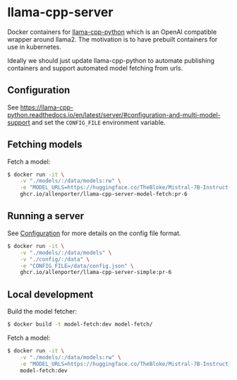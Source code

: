 # llama-cpp-server

Docker containers for [llama-cpp-python](https://github.com/abetlen/llama-cpp-python)
which is an OpenAI compatible wrapper around llama2. The motivation is to have
prebuilt containers for use in kubernetes.

Ideally we should just update llama-cpp-python to automate publishing containers
and support automated model fetching from urls.

## Configuration

See https://llama-cpp-python.readthedocs.io/en/latest/server/#configuration-and-multi-model-support
and set the `CONFIG_FILE` environment variable.

## Fetching models

Fetch a model:
```bash
$ docker run -it \
    -v "./models/:/data/models:rw" \
    -e "MODEL_URLS=https://huggingface.co/TheBloke/Mistral-7B-Instruct-v0.1-GGUF/resolve/main/mistral-7b-instruct-v0.1.Q4_K_M.gguf" \
    ghcr.io/allenporter/llama-cpp-server-model-fetch:pr-6
```

## Running a server

See [Configuration](https://llama-cpp-python.readthedocs.io/en/latest/server/#configuration-and-multi-model-support) for
more details on the config file format.

```bash
$ docker run -it \
    -v "./models/:/data/models" \
    -v "./config/:/data" \
    -e "CONFIG_FILE=/data/config.json" \
    ghcr.io/allenporter/llama-cpp-server-simple:pr-6

```


## Local development

Build the model fetcher:
```bash
$ docker build -t model-fetch:dev model-fetch/
```

Fetch a model:
```bash
$ docker run -it \
    -v "./models/:/data/models:rw" \
    -e "MODEL_URLS=https://huggingface.co/TheBloke/Mistral-7B-Instruct-v0.1-GGUF/resolve/main/mistral-7b-instruct-v0.1.Q4_K_M.gguf" \
    model-fetch:dev
```

